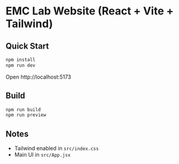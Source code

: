 # EMC Lab Website (React + Vite + Tailwind)

## Quick Start
```bash
npm install
npm run dev
```
Open http://localhost:5173

## Build
```bash
npm run build
npm run preview
```

## Notes
- Tailwind enabled in `src/index.css`
- Main UI in `src/App.jsx`
